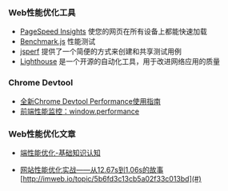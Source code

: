 ### Web性能优化工具

* [PageSpeed Insights](https://developers.google.com/speed/pagespeed/insights/) 使您的网页在所有设备上都能快速加载  
* [Benchmark.js](https://github.com/bestiejs/benchmark.js) 性能测试
* [jsperf](https://jsperf.com/browse) 提供了一个简便的方式来创建和共享测试用例
* [Lighthouse](https://developers.google.com/web/tools/lighthouse/?hl=zh-cn)  是一个开源的自动化工具，用于改进网络应用的质量

### Chrome Devtool

* [全新Chrome Devtool Performance使用指南](https://nicholaslee119.github.io/2017/10/04/Chrome-Devtool-Performance使用指南/)
* [前端性能监控：window.performance](https://zhuanlan.zhihu.com/p/30329705)

### Web性能优化文章

* [端性能优化-基础知识认知](http://www.imooc.com/learn/580)

* [网站性能优化实战——从12.67s到1.06s的故事](#) [http://imweb.io/topic/5b6fd3c13cb5a02f33c013bd](#)



